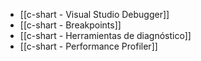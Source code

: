 - [[c-shart - Visual Studio Debugger]]
- [[c-shart - Breakpoints]]
- [[c-shart - Herramientas de diagnóstico]]
- [[c-shart - Performance Profiler]]